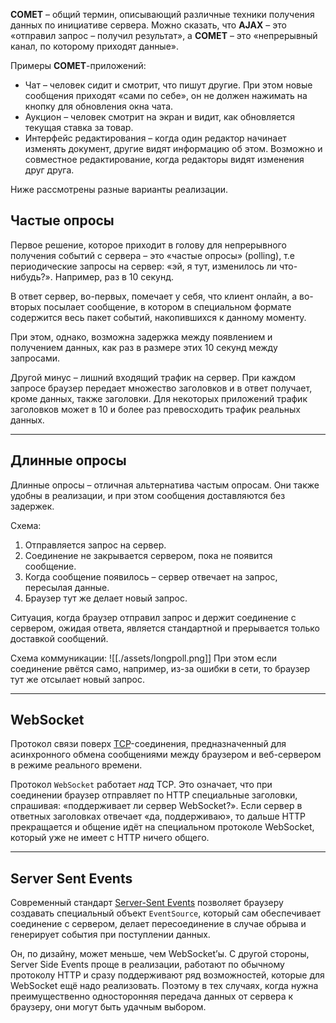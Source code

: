 **COMET** – общий термин, описывающий различные техники получения данных по инициативе сервера. Можно сказать, что **AJAX** – это «отправил запрос – получил результат», а **COMET** – это «непрерывный канал, по которому приходят данные».

Примеры **COMET**-приложений:

- Чат – человек сидит и смотрит, что пишут другие. При этом новые сообщения приходят «сами по себе», он не должен нажимать на кнопку для обновления окна чата.
- Аукцион – человек смотрит на экран и видит, как обновляется текущая ставка за товар.
- Интерфейс редактирования – когда один редактор начинает изменять документ, другие видят информацию об этом. Возможно и совместное редактирование, когда редакторы видят изменения друг друга.

Ниже рассмотрены разные варианты реализации.

## Частые опросы

Первое решение, которое приходит в голову для непрерывного получения событий с сервера – это «частые опросы» (polling), т.е периодические запросы на сервер: «эй, я тут, изменилось ли что-нибудь?». Например, раз в 10 секунд.

В ответ сервер, во-первых, помечает у себя, что клиент онлайн, а во-вторых посылает сообщение, в котором в специальном формате содержится весь пакет событий, накопившихся к данному моменту.

При этом, однако, возможна задержка между появлением и получением данных, как раз в размере этих 10 секунд между запросами.

Другой минус – лишний входящий трафик на сервер. При каждом запросе браузер передает множество заголовков и в ответ получает, кроме данных, также заголовки. Для некоторых приложений трафик заголовков может в 10 и более раз превосходить трафик реальных данных.

---

## Длинные опросы

Длинные опросы – отличная альтернатива частым опросам. Они также удобны в реализации, и при этом сообщения доставляются без задержек.

Схема:

1. Отправляется запрос на сервер.
2. Соединение не закрывается сервером, пока не появится сообщение.
3. Когда сообщение появилось – сервер отвечает на запрос, пересылая данные.
4. Браузер тут же делает новый запрос.

Ситуация, когда браузер отправил запрос и держит соединение с сервером, ожидая ответа, является стандартной и прерывается только доставкой сообщений.

Схема коммуникации:
![[./assets/longpoll.png]]
При этом если соединение рвётся само, например, из-за ошибки в сети, то браузер тут же отсылает новый запрос.

---

## WebSocket

Протокол связи поверх [TCP](https://ru.wikipedia.org/wiki/TCP)-соединения, предназначенный для асинхронного обмена сообщениями между браузером и веб-сервером в режиме реального времени.

Протокол `WebSocket` работает _над_ TCP. Это означает, что при соединении браузер отправляет по HTTP специальные заголовки, спрашивая: «поддерживает ли сервер WebSocket?». Если сервер в ответных заголовках отвечает «да, поддерживаю», то дальше HTTP прекращается и общение идёт на специальном протоколе WebSocket, который уже не имеет с HTTP ничего общего.

---

## Server Sent Events

Современный стандарт [Server-Sent Events](https://html.spec.whatwg.org/multipage/comms.html#the-eventsource-interface) позволяет браузеру создавать специальный объект `EventSource`, который сам обеспечивает соединение с сервером, делает пересоединение в случае обрыва и генерирует события при поступлении данных.

Он, по дизайну, может меньше, чем WebSocket’ы. С другой стороны, Server Side Events проще в реализации, работают по обычному протоколу HTTP и сразу поддерживают ряд возможностей, которые для WebSocket ещё надо реализовать. Поэтому в тех случаях, когда нужна преимущественно односторонняя передача данных от сервера к браузеру, они могут быть удачным выбором.